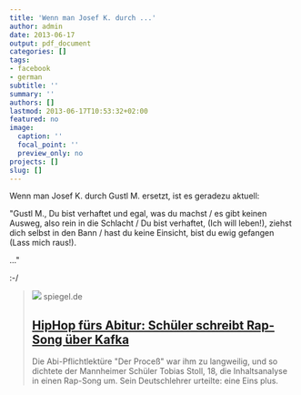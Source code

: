 ```yaml
---
title: 'Wenn man Josef K. durch ...'
author: admin
date: 2013-06-17
output: pdf_document
categories: []
tags:
- facebook
- german
subtitle: ''
summary: ''
authors: []
lastmod: 2013-06-17T10:53:32+02:00
featured: no
image:
  caption: ''
  focal_point: ''
  preview_only: no
projects: []
slug: []
---
```

Wenn man Josef K. durch Gustl M. ersetzt, ist es geradezu aktuell:

"Gustl M., Du bist verhaftet und egal, was du machst / es gibt keinen Ausweg, also rein in die Schlacht / Du bist verhaftet, (Ich will leben!), ziehst dich selbst in den Bann / hast du keine Einsicht, bist du ewig gefangen (Lass mich raus!).

..."

:-/
> [![](https://cdn.prod.www.spiegel.de/images/c6a217e4-0001-0004-0000-000000507828_w1280_r1.77_fpx44.77_fpy50.jpg)](http://www.spiegel.de/schulspiegel/abi/hiphop-fuers-abitur-schueler-schreibt-rap-song-ueber-kafka-a-905283.html)
> spiegel.de
> ## [HipHop fürs Abitur: Schüler schreibt Rap-Song über Kafka](http://www.spiegel.de/schulspiegel/abi/hiphop-fuers-abitur-schueler-schreibt-rap-song-ueber-kafka-a-905283.html)
>
>Die Abi-Pflichtlektüre "Der Proceß" war ihm zu langweilig, und so dichtete der Mannheimer Schüler Tobias Stoll, 18, die Inhaltsanalyse in einen Rap-Song um. Sein Deutschlehrer urteilte: eine Eins plus.

